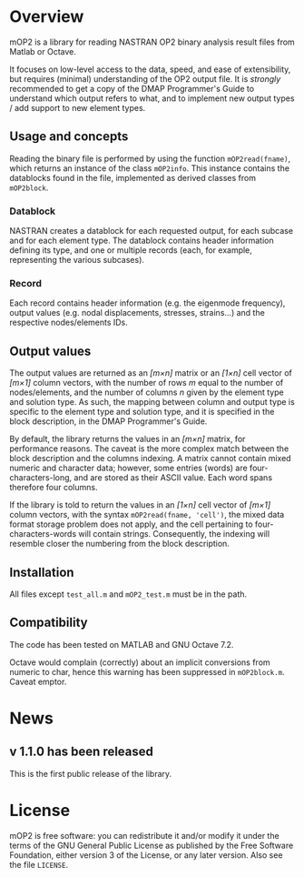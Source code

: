 # Overview

mOP2 is a library for reading NASTRAN OP2 binary analysis result files from Matlab or Octave.

It focuses on low-level access to the data, speed, and ease of extensibility, but requires (minimal) understanding of the OP2 output file. It is *strongly* recommended to get a copy of the DMAP Programmer's Guide to understand which output refers to what, and to implement new output types / add support to new element types.

## Usage and concepts

Reading the binary file is performed by using the function `mOP2read(fname)`, which returns an instance of the class `mOP2info`. This instance contains the datablocks found in the file, implemented as derived classes from `mOP2block`.

### Datablock

NASTRAN creates a datablock for each requested output, for each subcase and for each element type. The datablock contains header information defining its type, and one or multiple records (each, for example, representing the various subcases).

### Record

Each record contains header information (e.g. the eigenmode frequency), output values (e.g. nodal displacements, stresses, strains...) and the respective nodes/elements IDs.

## Output values

The output values are returned as an *[m×n]* matrix or an *[1×n]* cell vector of *[m×1]* column vectors, with the number of rows *m* equal to the number of nodes/elements, and the number of columns *n* given by the element type and solution type. As such, the mapping between column and output type is specific to the element type and solution type, and it is specified in the block description, in the DMAP Programmer's Guide.

By default, the library returns the values in an *[m×n]* matrix, for performance reasons. The caveat is the more complex match between the block description and the columns indexing. A matrix cannot contain mixed numeric and character data; however, some entries (words) are four-characters-long, and are stored as their ASCII value. Each word spans therefore four columns.

If the library is told to return the values in an *[1×n]* cell vector of *[m×1]* column vectors, with the syntax `mOP2read(fname, 'cell')`, the mixed data format storage problem does not apply, and the cell pertaining to four-characters-words will contain strings. Consequently, the indexing will resemble closer the numbering from the block description.

## Installation

All files except `test_all.m` and `mOP2_test.m` must be in the path.

## Compatibility

The code has been tested on MATLAB and GNU Octave 7.2.

Octave would complain (correctly) about an implicit conversions from numeric to char, hence this warning has been suppressed in `mOP2block.m`. Caveat emptor.

# News

## v 1.1.0 has been released

This is the first public release of the library.

# License

mOP2 is free software: you can redistribute it and/or modify it under the terms of the GNU General Public License as published by the Free Software Foundation, either version 3 of the License, or any later version. Also see the file `LICENSE`.
